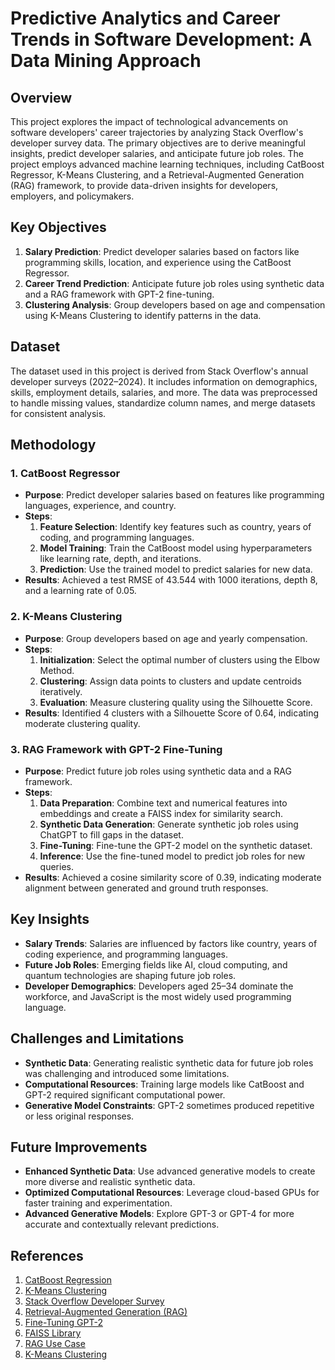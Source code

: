 # Predictive Analytics and Career Trends in Software Development: A Data Mining Approach

## Overview
This project explores the impact of technological advancements on software developers' career trajectories by analyzing Stack Overflow's developer survey data. The primary objectives are to derive meaningful insights, predict developer salaries, and anticipate future job roles. The project employs advanced machine learning techniques, including CatBoost Regressor, K-Means Clustering, and a Retrieval-Augmented Generation (RAG) framework, to provide data-driven insights for developers, employers, and policymakers.

## Key Objectives
1. **Salary Prediction**: Predict developer salaries based on factors like programming skills, location, and experience using the CatBoost Regressor.
2. **Career Trend Prediction**: Anticipate future job roles using synthetic data and a RAG framework with GPT-2 fine-tuning.
3. **Clustering Analysis**: Group developers based on age and compensation using K-Means Clustering to identify patterns in the data.

## Dataset
The dataset used in this project is derived from Stack Overflow's annual developer surveys (2022–2024). It includes information on demographics, skills, employment details, salaries, and more. The data was preprocessed to handle missing values, standardize column names, and merge datasets for consistent analysis.

## Methodology
### 1. **CatBoost Regressor**
- **Purpose**: Predict developer salaries based on features like programming languages, experience, and country.
- **Steps**:
  1. **Feature Selection**: Identify key features such as country, years of coding, and programming languages.
  2. **Model Training**: Train the CatBoost model using hyperparameters like learning rate, depth, and iterations.
  3. **Prediction**: Use the trained model to predict salaries for new data.
- **Results**: Achieved a test RMSE of 43.544 with 1000 iterations, depth 8, and a learning rate of 0.05.

### 2. **K-Means Clustering**
- **Purpose**: Group developers based on age and yearly compensation.
- **Steps**:
  1. **Initialization**: Select the optimal number of clusters using the Elbow Method.
  2. **Clustering**: Assign data points to clusters and update centroids iteratively.
  3. **Evaluation**: Measure clustering quality using the Silhouette Score.
- **Results**: Identified 4 clusters with a Silhouette Score of 0.64, indicating moderate clustering quality.

### 3. **RAG Framework with GPT-2 Fine-Tuning**
- **Purpose**: Predict future job roles using synthetic data and a RAG framework.
- **Steps**:
  1. **Data Preparation**: Combine text and numerical features into embeddings and create a FAISS index for similarity search.
  2. **Synthetic Data Generation**: Generate synthetic job roles using ChatGPT to fill gaps in the dataset.
  3. **Fine-Tuning**: Fine-tune the GPT-2 model on the synthetic dataset.
  4. **Inference**: Use the fine-tuned model to predict job roles for new queries.
- **Results**: Achieved a cosine similarity score of 0.39, indicating moderate alignment between generated and ground truth responses.

## Key Insights
- **Salary Trends**: Salaries are influenced by factors like country, years of coding experience, and programming languages.
- **Future Job Roles**: Emerging fields like AI, cloud computing, and quantum technologies are shaping future job roles.
- **Developer Demographics**: Developers aged 25–34 dominate the workforce, and JavaScript is the most widely used programming language.

## Challenges and Limitations
- **Synthetic Data**: Generating realistic synthetic data for future job roles was challenging and introduced some limitations.
- **Computational Resources**: Training large models like CatBoost and GPT-2 required significant computational power.
- **Generative Model Constraints**: GPT-2 sometimes produced repetitive or less original responses.

## Future Improvements
- **Enhanced Synthetic Data**: Use advanced generative models to create more diverse and realistic synthetic data.
- **Optimized Computational Resources**: Leverage cloud-based GPUs for faster training and experimentation.
- **Advanced Generative Models**: Explore GPT-3 or GPT-4 for more accurate and contextually relevant predictions.

## References
1. [CatBoost Regression](https://www.geeksforgeeks.org/regression-using-catboost/)
2. [K-Means Clustering](https://www.geeksforgeeks.org/k-means-clustering-introduction/)
3. [Stack Overflow Developer Survey](https://survey.stackoverflow.co/)
4. [Retrieval-Augmented Generation (RAG)](https://aws.amazon.com/what-is/retrieval-augmented-generation/)
5. [Fine-Tuning GPT-2](https://platform.openai.com/docs/guides/fine-tuning)
6. [FAISS Library](https://faiss.ai/index.html)
7. [RAG Use Case](https://cloud.google.com/use-cases/retrieval-augmented-generation)
8. [K-Means Clustering](https://en.wikipedia.org/wiki/K-means_clustering)
